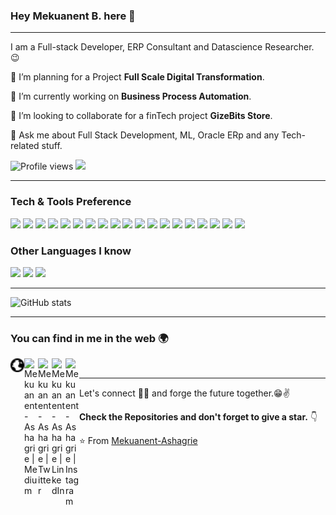 ### Hey Mekuanent B. here 👋

---

I am a Full-stack Developer, ERP Consultant and Datascience Researcher. :wink:
 
 🔭 I’m planning for a Project **Full Scale Digital Transformation**.
 
 🌱 I’m currently working on **Business Process Automation**.
 
 👯 I’m looking to collaborate for a finTech project **GizeBits Store**.
 
 💬 Ask me about Full Stack Development, ML, Oracle ERp and any Tech-related stuff.


![Profile views](https://gpvc.arturio.dev/Mekuanent-Ashagrie)  <img src="https://img.shields.io/github/followers/Mekuanent-Ashagrie?label=Follow" style=" float:left, margin-right:10px" />


---


### Tech & Tools Preference

<img src = "https://img.shields.io/badge/-HTML5-E34F26?style=flat&logo=html5&logoColor=white"> <img src = "https://img.shields.io/badge/-CSS3-1572B6?style=flat&logo=css3&logoColor=white">
<img src="https://img.shields.io/badge/-Bootstrap-563D7C?style=flat&logo=bootstrap&logoColor=white">
<img src="https://img.shields.io/badge/-JavaScript-eed718?style=flat&logo=javascript&logoColor=ffffff">
<img src="https://img.shields.io/badge/-Sass-cc6699?style=flat&logo=sass&logoColor=ffffff">
<img src="https://img.shields.io/badge/-React-000000?style=flat&logo=react&logoColor=00c8ff">
<img src="https://img.shields.io/badge/-MongoDB-4DB33D?style=flat&logo=mongodb&logoColor=FFFFFF">
<img src="https://img.shields.io/badge/-GraphQL-e535ab?style=flat&logo=graphql&logoColor=FFFFFF">
<img src="https://img.shields.io/badge/-MySQL-F29111?style=flat&logo=mysql&logoColor=FFFFFF">
<img src="https://img.shields.io/badge/-Express.js-787878?style=flat">
<img src="https://img.shields.io/badge/-Node.js-3C873A?style=flat&logo=Node.js&logoColor=white">
<img src="https://img.shields.io/badge/-Firebase-FFA611?style=flat&logo=firebase&logoColor=FFFFFF">
<img src="http://img.shields.io/badge/-Google%20Cloud%20Platform-4285F4?style=flat&logo=google%20cloud&logoColor=white">
<img src="https://img.shields.io/badge/-Progressive Web Apps-5A0FC8?style=flat">
<img src="http://img.shields.io/badge/-Git-F1502F?style=flat&logo=git&logoColor=FFFFFF">
<img src="http://img.shields.io/badge/-Github-000000?style=flat&logo=github&logoColor=FFFFFF">
<img src="http://img.shields.io/badge/-VS%20Code-007ACC?style=flat&logo=visual%20studio%20code&logoColor=white">
<img src="http://img.shields.io/badge/-Heroku-430098?style=flat&logo=heroku&logoColor=white">
<img src="http://img.shields.io/badge/-Vercel-black?style=flat&logo=vercel&logoColor=white">

### Other Languages I know
<img src="http://img.shields.io/badge/-Java-F89820?style=flat&logo=java&logoColor=white"> <img src="https://img.shields.io/badge/-C%20&%20C++-659ad2?style=flat&logo=c%2B%2B&logoColor=ffffff"> <img src="https://img.shields.io/badge/-Python-black?style=flat&logo=python&logoColor=white"> 

---

![GitHub stats](https://github-readme-stats.vercel.app/api?username=Mekuanent-Ashagrie&show_icons=true&hide_border=true)


---


### You can find in me in the web 🌍
[<img align="left" alt="Mekuanent-Ashagrie" width="22px" src="https://raw.githubusercontent.com/iconic/open-iconic/master/svg/globe.svg" />][website]
[<img align="left" alt="Mekuanent-Ashagrie | Medium" width="22px" src="https://cdn.jsdelivr.net/npm/simple-icons@v3/icons/medium.svg" />][medium]
[<img align="left" alt="Mekuanent-Ashagrie | Twitter" width="22px" src="https://cdn.jsdelivr.net/npm/simple-icons@v3/icons/twitter.svg" />][twitter]
[<img align="left" alt="Mekuanent-Ashagrie | LinkedIn" width="22px" src="https://cdn.jsdelivr.net/npm/simple-icons@v3/icons/linkedin.svg" />][linkedin]
[<img align="left" alt="Mekuanent-Ashagrie | Instagram" width="22px" src="https://cdn.jsdelivr.net/npm/simple-icons@v3/icons/instagram.svg" />][instagram]

<br/>


---

Let's connect 👨‍💻 and forge the future together.😁✌

**Check the Repositories and don't forget to give a star.** 👇

:star: From [Mekuanent-Ashagrie](https://github.com/Souravdey777)

[website]: https://Mekuanent-Ashagrie.github.io/Portfolio/
[twitter]: https://twitter.com/Mekuanent-Ashagrie
[youtube]: https://youtube.com/
[instagram]: https://www.instagram.com/Mekuanent-Ashagrie/
[linkedin]: https://www.linkedin.com/in/Mekuanent-Ashagrie/
[medium]: https://medium.com/@Mekuanent-Ashagrie/

